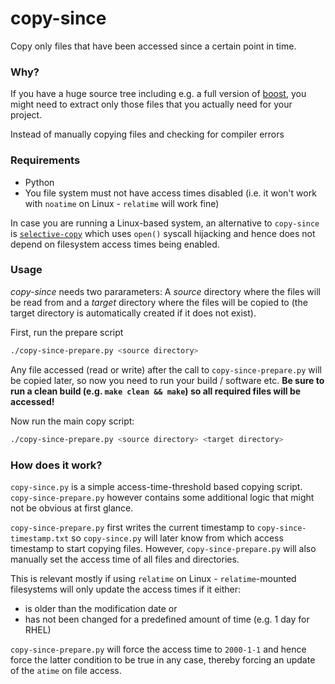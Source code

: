 # copy-since

Copy only files that have been accessed since a certain point in time.

### Why?

If you have a huge source tree including e.g. a full version of [boost](https://www.boost.org), you might need to extract only those files that you actually need for your project.

Instead of manually copying files and checking for compiler errors

### Requirements

* Python
* You file system must not have access times disabled (i.e. it won't work with `noatime` on Linux - `relatime` will work fine)

In case you are running a Linux-based system, an alternative to `copy-since` is [`selective-copy`](https://github.com/ulikoehler/selective-copy) which uses `open()` syscall hijacking and hence does not depend on filesystem access times being enabled.

### Usage

*copy-since* needs two pararameters: A *source* directory where the files will be read from and a *target* directory where the files will be copied to (the target directory is automatically created if it does not exist).

First, run the prepare script
```sh
./copy-since-prepare.py <source directory>
```

Any file accessed (read or write) after the call to `copy-since-prepare.py` will be copied later, so now you need to run your build / software etc. **Be sure to run a clean build (e.g. `make clean && make`) so all required files will be accessed!**

Now run the main copy script:

```sh
./copy-since-prepare.py <source directory> <target directory>
```

### How does it work?

`copy-since.py` is a simple access-time-threshold based copying script. `copy-since-prepare.py` however contains some additional logic that might not be obvious at first glance.

`copy-since-prepare.py` first writes the current timestamp to `copy-since-timestamp.txt` so `copy-since.py` will later know from which access timestamp to start copying files. However, `copy-since-prepare.py` will also manually set the access time of all files and directories.

This is relevant mostly if using `relatime` on Linux - `relatime`-mounted filesystems will only update the access times if it either:
* is older than the modification date or
* has not been changed for a predefined amount of time (e.g. 1 day for RHEL)

`copy-since-prepare.py` will force the access time to `2000-1-1` and hence force the latter condition to be true in any case, thereby forcing an update of the `atime` on file access.